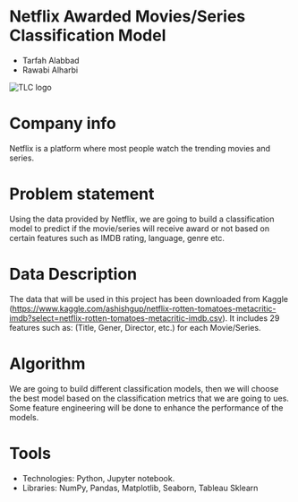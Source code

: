 # Netflix Awarded Movies/Series Classification Model
* Tarfah Alabbad
* Rawabi Alharbi

![TLC logo](https://upload.wikimedia.org/wikipedia/commons/thumb/0/08/Netflix_2015_logo.svg/2560px-Netflix_2015_logo.svg.png)


# Company info
Netflix is a platform where most people watch the trending movies and series.

# Problem statement
Using the data provided by Netflix, we are going to build a classification model to predict if the movie/series will receive award or not based on certain features such as IMDB rating, language, genre etc.

# Data Description
The data that will be used in this project has been downloaded from Kaggle (https://www.kaggle.com/ashishgup/netflix-rotten-tomatoes-metacritic-imdb?select=netflix-rotten-tomatoes-metacritic-imdb.csv). It includes 29 features such as: (Title, Gener, Director, etc.) for each Movie/Series.

# Algorithm
We are going to build different classification models, then we will choose the best model based on the classification metrics that we are going to ues. Some feature engineering will be done to enhance the performance of the models.

# Tools
* Technologies: Python, Jupyter notebook.
* Libraries: NumPy, Pandas, Matplotlib, Seaborn, Tableau Sklearn

